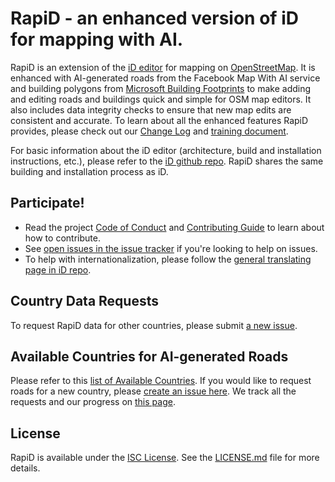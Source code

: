 # RapiD - an enhanced version of iD for mapping with AI.

RapiD is an extension of the [iD editor](https://github.com/openstreetmap/iD) for mapping on [OpenStreetMap](https://www.openstreetmap.org/). It is enhanced with AI-generated roads from the Facebook Map With AI service and building polygons from [Microsoft Building Footprints](https://github.com/microsoft?utf8=%E2%9C%93&q=building+footprint&type=&language=) to make adding and editing roads and buildings quick and simple for OSM map editors. It also includes data integrity checks to ensure that new map edits are consistent and accurate. To learn about all the enhanced features RapiD provides, please check out our [Change Log](CHANGELOG.md) and [training document](https://github.com/facebookmicrosites/Open-Mapping-At-Facebook/wiki#editing-in-rapid).

For basic information about the iD editor (architecture, build and installation instructions, etc.), please refer to the [iD github repo](https://github.com/openstreetmap/iD). RapiD shares the same building and installation process as iD.

## Participate!

* Read the project [Code of Conduct](CODE_OF_CONDUCT.md) and [Contributing Guide](CONTRIBUTING.md) to learn about how to contribute.
* See [open issues in the issue tracker](https://github.com/facebookincubator/RapiD/issues?state=open)
if you're looking to help on issues.
* To help with internationalization, please follow the [general translating page in iD repo](https://github.com/openstreetmap/iD/blob/master/CONTRIBUTING.md#translating).

## Country Data Requests
To request RapiD data for other countries, please submit [a new issue](https://github.com/facebookincubator/RapiD/issues/new).

## Available Countries for AI-generated Roads
Please refer to this [list of Available Countries](https://github.com/facebookmicrosites/Open-Mapping-At-Facebook/wiki/Available-Countries). If you would like to request roads for a new country, please [create an issue here](https://github.com/facebookincubator/RapiD/issues). We track all the requests and our progress on [this page](COUNTRY_REQUESTS.md).

## License

RapiD is available under the [ISC License](https://opensource.org/licenses/ISC).
See the [LICENSE.md](LICENSE.md) file for more details.
